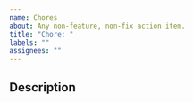 ```yaml
---
name: Chores
about: Any non-feature, non-fix action item.
title: "Chore: "
labels: ""
assignees: ""
---
```


## Description

<!-- (Required): What are we doing? -->
